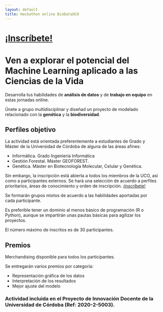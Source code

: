 ```yaml
---
layout: default
title: Hackathon online BioDataUCO
---
```


# [¡Inscríbete!](https://forms.gle/M7BYgyrxZukiXfhAA)

# Ven a explorar el potencial del Machine Learning aplicado a las Ciencias de la Vida

Desarrolla tus habilidades de **análisis de datos** y de **trabajo en equipo** en estas jornadas online.

Únete a grupo multidisciplinar y diseñad un proyecto de modelado relacionado con la **genética** y la **biodiversidad**.

## Perfiles objetivo

La actividad está orientada preferentemente a estudiantes de Grado y Máster de la Universidad de Córdoba de alguna de las áreas afines:
* Informática. Grado Ingeniería Informática
* Gestión Forestal. Máster GEOFOREST. 
* Genética. Máster en Biotecnología Molecular, Celular y Genética.

Sin embargo, la inscripción está abierta a todos los miembros de la UCO, así como a participantes externos. Se hará una selección de acuerdo a perfiles prioritarios, áreas de conocimiento y orden de inscripción. [¡Inscríbete!](https://forms.gle/M7BYgyrxZukiXfhAA)

Se formarán grupos mixtos de acuerdo a las habilidades aportadas por cada participante.

Es preferible tener un dominio al menos básico de programación (R o Python), aunque se impartirán unas pautas básicas para agilizar los proyectos.

El número máximo de inscritos es de 30 participantes. 

## Premios

Merchandising disponible para todos los participantes.

Se entregarán varios premios por categoría:
- Representación gráfica de los datos
- Interpretación de los resultados
- Mejor ajuste del modelo

### Actividad incluida en el Proyecto de Innovación Docente de la Universidad de Córdoba (Ref: 2020-2-5003).
